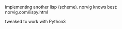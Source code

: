 implementing another lisp (scheme).
norvig knows best: norvig.com/lispy.html

tweaked to work with Python3
